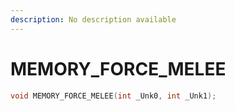 ```yaml
---
description: No description available 
---
```


# MEMORY_FORCE_MELEE

```cpp
void MEMORY_FORCE_MELEE(int _Unk0, int _Unk1);
```